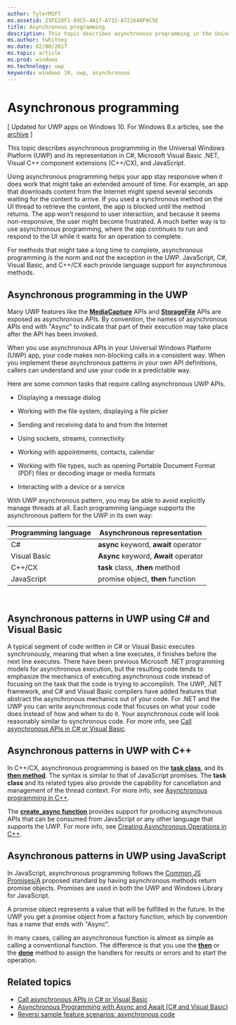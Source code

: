 ---author: TylerMSFTms.assetid: 23FE28F1-89C5-4A17-A732-A722648F9C5Etitle: Asynchronous programmingdescription: This topic describes asynchronous programming in the Universal Windows Platform (UWP) and its representation in C#, Microsoft Visual Basic .NET, Visual C\+\+ component extensions (C\+\+/CX), and JavaScript.ms.author: twhitneyms.date: 02/08/2017ms.topic: articlems.prod: windowsms.technology: uwpkeywords: windows 10, uwp, asynchronous---# Asynchronous programming\[ Updated for UWP apps on Windows 10. For Windows 8.x articles, see the [archive](http://go.microsoft.com/fwlink/p/?linkid=619132) \]This topic describes asynchronous programming in the Universal Windows Platform (UWP) and its representation in C#, Microsoft Visual Basic .NET, Visual C++ component extensions (C++/CX), and JavaScript.Using asynchronous programming helps your app stay responsive when it does work that might take an extended amount of time. For example, an app that downloads content from the Internet might spend several seconds waiting for the content to arrive. If you used a synchronous method on the UI thread to retrieve the content, the app is blocked until the method returns. The app won't respond to user interaction, and because it seems non-responsive, the user might become frustrated. A much better way is to use asynchronous programming, where the app continues to run and respond to the UI while it waits for an operation to complete.For methods that might take a long time to complete, asynchronous programming is the norm and not the exception in the UWP. JavaScript, C#, Visual Basic, and C++/CX each provide language support for asynchronous methods.## Asynchronous programming in the UWPMany UWP features like the [**MediaCapture**](https://msdn.microsoft.com/library/windows/apps/BR241124) APIs and [**StorageFile**](https://msdn.microsoft.com/library/windows/apps/BR227171) APIs are exposed as asynchronous APIs. By convention, the names of asynchronous APIs end with "Async" to indicate that part of their execution may take place after the API has been invoked.When you use asynchronous APIs in your Universal Windows Platform (UWP) app, your code makes non-blocking calls in a consistent way. When you implement these asynchronous patterns in your own API definitions, callers can understand and use your code in a predictable way.Here are some common tasks that require calling asynchronous UWP APIs.-   Displaying a message dialog-   Working with the file system, displaying a file picker-   Sending and receiving data to and from the Internet-   Using sockets, streams, connectivity-   Working with appointments, contacts, calendar-   Working with file types, such as opening Portable Document Format (PDF) files or decoding image or media formats-   Interacting with a device or a serviceWith UWP asynchronous pattern, you may be able to avoid explicitly manage threads at all. Each programming language supports the asynchronous pattern for the UWP in its own way:| Programming language | Asynchronous representation           ||----------------------|---------------------------------------|| C#                  | **async** keyword, **await** operator || Visual Basic         | **Async** keyword, **Await** operator || C++/CX               | **task** class, **.then** method      || JavaScript           | promise object, **then** function     | ## Asynchronous patterns in UWP using C# and Visual BasicA typical segment of code written in C# or Visual Basic executes synchronously, meaning that when a line executes, it finishes before the next line executes. There have been previous Microsoft .NET programming models for asynchronous execution, but the resulting code tends to emphasize the mechanics of executing asynchronous code instead of focusing on the task that the code is trying to accomplish. The UWP, .NET framework, and C# and Visual Basic compilers have added features that abstract the asynchronous mechanics out of your code. For .NET and the UWP you can write asynchronous code that focuses on what your code does instead of how and when to do it. Your asynchronous code will look reasonably similar to synchronous code. For more info, see [Call asynchronous APIs in C# or Visual Basic](call-asynchronous-apis-in-csharp-or-visual-basic.md).## Asynchronous patterns in UWP with C++In C++/CX, asynchronous programming is based on the [**task class**](https://msdn.microsoft.com/library/windows/apps/xaml/hh750113.aspx), and its [**then method**](https://msdn.microsoft.com/library/windows/apps/xaml/hh750044.aspx). The syntax is similar to that of JavaScript promises. The **task class** and its related types also provide the capability for cancellation and management of the thread context. For more info, see [Asynchronous programming in C++](asynchronous-programming-in-cpp-universal-windows-platform-apps.md).The [**create\_async function**](https://msdn.microsoft.com/library/windows/apps/xaml/hh750102.aspx) provides support for producing asynchronous APIs that can be consumed from JavaScript or any other language that supports the UWP. For more info, see [Creating Asynchronous Operations in C++](https://msdn.microsoft.com/library/windows/apps/xaml/hh750082.aspx).## Asynchronous patterns in UWP using JavaScriptIn JavaScript, asynchronous programming follows the [Common JS Promises/A](http://wiki.commonjs.org/wiki/Promises/A) proposed standard by having asynchronous methods return promise objects. Promises are used in both the UWP and Windows Library for JavaScript.A promise object represents a value that will be fulfilled in the future. In the UWP you get a promise object from a factory function, which by convention has a name that ends with "Async".In many cases, calling an asynchronous function is almost as simple as calling a conventional function. The difference is that you use the [**then**](https://msdn.microsoft.com/library/windows/apps/BR229728) or the [**done**](https://msdn.microsoft.com/library/windows/apps/Hh701079) method to assign the handlers for results or errors and to start the operation.## Related topics* [Call asynchronous APIs in C# or Visual Basic](call-asynchronous-apis-in-csharp-or-visual-basic.md)* [Asynchronous Programming with Async and Await (C# and Visual Basic)](http://msdn.microsoft.com/library/hh191443(vs.110).aspx)* [Reversi sample feature scenarios: asynchronous code](https://msdn.microsoft.com/library/windows/apps/xaml/jj712233.aspx#async)